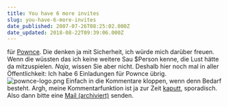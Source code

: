 ```yaml
---
title: You have 6 more invites
slug: you-have-6-more-invites
date_published: 2007-07-26T08:25:02.000Z
date_updated: 2018-08-22T09:39:06.000Z
---
```


für [Pownce](__GHOST_URL__/15/pownce-anyone/). Die denken ja mit Sicherheit, ich würde mich darüber freuen. Wenn die wüssten das ich keine weitere Sau $Person kenne, die Lust hätte da mitzuspielen. *Naja*, wissen Sie aber nicht. Deshalb hier noch mal in aller Öffentlichkeit: Ich habe 6 Einladungen für Pownce übrig.
![pownce-logo.png](//picdump.thafaker.de/2007/07/pownce-logo1.png)
 Einfach in die Kommentare kloppen, wenn denn Bedarf besteht. Argh, meine Kommentarfunktion ist ja zur Zeit [kaputt](__GHOST_URL__/26/defektioes/), sporadisch. Also dann bitte eine [Mail (archiviert)](http://web.archive.org/web/20070703032344/http://www.thafaker.de:80/contact/) senden.
